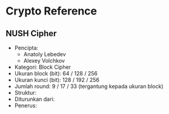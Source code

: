 # Crypto Reference

## NUSH Cipher

* Pencipta:
    - Anatoly Lebedev
    - Alexey Volchkov
* Kategori: Block Cipher
* Ukuran block (bit): 64 / 128 / 256
* Ukuran kunci (bit): 128 / 192 / 256
* Jumlah round: 9 / 17 / 33 (tergantung kepada ukuran block)
* Struktur: 
* Diturunkan dari: 
* Penerus: 